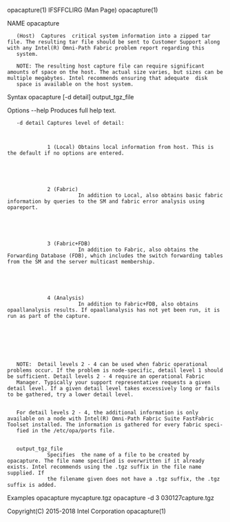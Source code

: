 
opacapture(1)                                                                               IFSFFCLIRG (Man Page)                                                                               opacapture(1)



NAME
       opacapture



       (Host)  Captures  critical system information into a zipped tar file. The resulting tar file should be sent to Customer Support along with any Intel(R) Omni-Path Fabric problem report regarding this
       system.

       NOTE: The resulting host capture file can require significant amounts of space on the host. The actual size varies, but sizes can be multiple megabytes. Intel recommends ensuring that adequate  disk
       space is available on the host system.



Syntax
       opacapture [-d detail] output_tgz_file

Options
       --help    Produces full help text.


       -d detail Captures level of detail:



                 1 (Local) Obtains local information from host. This is the default if no options are entered.





                 2 (Fabric)
                           In addition to Local, also obtains basic fabric information by queries to the SM and fabric error analysis using opareport.





                 3 (Fabric+FDB)
                           In addition to Fabric, also obtains the Forwarding Database (FDB), which includes the switch forwarding tables from the SM and the server multicast membership.





                 4 (Analysis)
                           In addition to Fabric+FDB, also obtains opaallanalysis results. If opaallanalysis has not yet been run, it is run as part of the capture.







       NOTE:  Detail levels 2 - 4 can be used when fabric operational problems occur. If the problem is node-specific, detail level 1 should be sufficient. Detail levels 2 - 4 require an operational Fabric
       Manager. Typically your support representative requests a given detail level. If a given detail level takes excessively long or fails to be gathered, try a lower detail level.


       For detail levels 2 - 4, the additional information is only available on a node with Intel(R) Omni-Path Fabric Suite FastFabric Toolset installed. The information is gathered for every fabric speci‐
       fied in the /etc/opa/ports file.


       output_tgz_file
                 Specifies  the name of a file to be created by opacapture. The file name specified is overwritten if it already exists. Intel recommends using the .tgz suffix in the file name supplied. If
                 the filename given does not have a .tgz suffix, the .tgz suffix is added.


Examples
       opacapture mycapture.tgz
       opacapture -d 3 030127capture.tgz



Copyright(C) 2015-2018                                                                        Intel Corporation                                                                                 opacapture(1)
